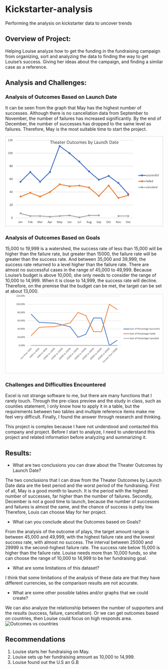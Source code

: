 # Kickstarter-analysis
Performing the analysis on kickstarter data to uncover trends

## Overview of Project:
Helping Louise analyze how to get the funding in the fundraising campaign from organizing, sort and analyzing the data to finding the way to get Louise’s success. Giving her ideas about the campaign, and finding a similar case as a reference.

## Analysis and Challenges:
### Analysis of Outcomes Based on Launch Date
It can be seen from the graph that May has the highest number of successes. Although there is no cancellation data from September to November, the number of failures has increased significantly. By the end of December, the number of successes has dropped to the same level as failures. Therefore, May is the most suitable time to start the project.

![image_name](Theater_Outcomes_vs_Launch.png)
### Analysis of Outcomes Based on Goals
15,000 to 19,999 is a watershed, the success rate of less than 15,000 will be higher than the failure rate, but greater than 15000, the failure rate will be greater than the success rate. And between 35,000 and 39,999, the success rate returned to a level higher than the failure rate. There are almost no successful cases in the range of 45,000 to 49,999. Because Louise’s budget is above 10,000, she only needs to consider the range of 10,000 to 14,999. When it is close to 14,999, the success rate will decline. Therefore, on the premise that the budget can be met, the target can be set at about 13,000.
![image_name](Outcomes_vs_Goals.png)
### Challenges and Difficulties Encountered
Excel is not strange software to me, but there are many functions that I rarely touch. Through the pre-class preview and the study in class, such as counties statement, I only know how to apply it in a table, but the requirements between two tables and multiple reference items make me feel very difficult. Finally, I found the answer through research and thinking.

This project is complex because I have not understood and contacted this company and project. Before I start to analyze, I need to understand this project and related information before analyzing and summarizing it.

## Results:

* What are two conclusions you can draw about the Theater Outcomes by Launch Date?

The two conclusions that I can draw from the Theater Outcomes by Launch Date data are the best period and the worst period of the fundraising. First of all, May is a good month to launch. It is the period with the highest number of successes, far higher than the number of failures. Secondly, December is not a good time to launch, because the number of successes and failures is almost the same, and the chance of success is petty low. Therefore, Louis can choose May for her project. 

* What can you conclude about the Outcomes based on Goals?

From the analysis of the outcome of plays, the target amount range is between 45,000 and 49,999, with the highest failure rate and the lowest success rate, with almost no success. The interval between 25000 and 29999 is the second-highest failure rate. The success rate below 15,000 is higher than the failure rate. Louise needs more than 10,000 funds, so she can choose the range of 10,000 to 14,999 to be her fundraising goal.

* What are some limitations of this dataset?

I think that some limitations of the analysis of these data are that they have different currencies, so the comparison results are not accurate.

* What are some other possible tables and/or graphs that we could create?

We can also analyze the relationship between the number of supporters and the results (success, failure, cancellation). Or we can get outcomes based on countries, then Louise could focus on high responds area. 
![Outcomes vs countries](https://user-images.githubusercontent.com/95401877/147192457-c6bf6250-f8a4-4e9f-b472-3994f8b34849.png)

## Recommendations
1. Louise starts her fundraising on May.
2. Louise sets up her fundraising amount as 10,000 to 14,999.
3. Louise found out the U.S an G.B

